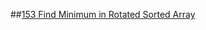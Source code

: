##[153 Find Minimum in Rotated Sorted Array](https://leetcode.com/problems/find-minimum-in-rotated-sorted-array/)
